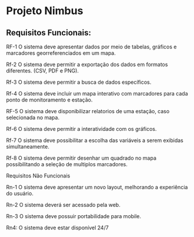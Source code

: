 <h1> Projeto Nimbus</h1>

<h2> Requisitos Funcionais:</h2>

RF-1 O sistema deve apresentar dados por meio de tabelas, gráficos e marcadores georreferenciados em um mapa.

Rf-2 O sistema deve permitir a exportação dos dados em formatos diferentes. (CSV, PDF e PNG).

Rf-3 O sistema deve permitir a busca de dados específicos.

Rf-4 O sistema deve incluir um mapa interativo com marcadores para cada ponto de monitoramento e estação.

RF-5 O sistema deve disponibilizar relatorios de uma estação, caso selecionada no mapa.

Rf-6 O sistema deve permitir a interatividade com os gráficos.

Rf-7 O sistema deve possibilitar a escolha das variáveis a serem exibidas simultaneamente.

Rf-8 O sistema deve permitir desenhar um quadrado no mapa possibilitando a seleção de multiplos marcadores.

Requisitos Não Funcionais

Rn-1 O sistema deve apresentar um novo layout, melhorando a experiência do usuário.

Rn-2 O sistema deverá ser acessado pela web.

Rn-3 O sistema deve possuir portabilidade para mobile.

Rn4: O sistema deve estar disponível 24/7
